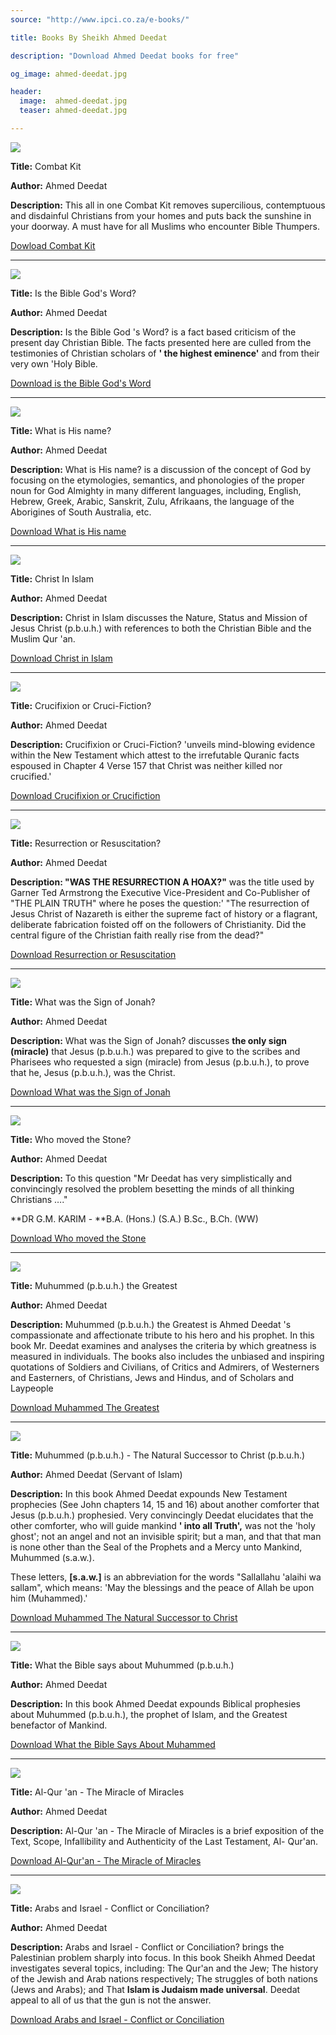 ```yaml
---
source: "http://www.ipci.co.za/e-books/"

title: Books By Sheikh Ahmed Deedat

description: "Download Ahmed Deedat books for free"

og_image: ahmed-deedat.jpg

header:
  image:  ahmed-deedat.jpg
  teaser: ahmed-deedat.jpg

---
```


[![](http://www.ipci.co.za/wp-content/uploads/2011/05/ck.jpg)](http://www.ipci.co.za/wp-content/uploads/2011/05/Combat-Kit.pdf)

**Title:** Combat Kit

**Author:** Ahmed Deedat

**Description:** This all in one Combat Kit removes supercilious, contemptuous
and disdainful Christians from your homes and puts back the sunshine in your
doorway. A must have for all Muslims who encounter Bible Thumpers.

[Dowload Combat Kit](http://www.ipci.co.za/wp-content/uploads/2011/05/Combat-Kit.pdf)


---

[![](http://www.ipci.co.za/wp-content/uploads/2011/05/itbgw.jpg)](http://www.ipci.co.za/wp-content/uploads/2011/05/is-the-Bible-Gods-Word.pdf)

**Title:** Is the
Bible God's Word?

**Author:** Ahmed Deedat

**Description:** Is the Bible God 's Word? is a fact based criticism of the
present day Christian Bible. The facts presented here are culled from the
testimonies of Christian scholars of **' the highest eminence'** and from
their very own 'Holy Bible.

[Download is the Bible God's Word](http://www.ipci.co.za/wp-content/uploads/2011/05/is-the-Bible-Gods-Word.pdf) 


---

[![](http://www.ipci.co.za/wp-content/uploads/2011/05/wihn.jpg)](http://www.ipci.co.za/wp-content/uploads/2011/05/What-is-His-name.pdf)

**Title:** What is His name?

**Author:** Ahmed Deedat

**Description:** What is His name? is a discussion of the concept of God by
focusing on the etymologies, semantics, and phonologies of the proper noun for
God Almighty in many different languages, including, English, Hebrew, Greek,
Arabic, Sanskrit, Zulu, Afrikaans, the language of the Aborigines of South
Australia, etc.

[Download What is His name](http://www.ipci.co.za/wp-content/uploads/2011/05/What-is-His-name.pdf) 


---


[![](http://www.ipci.co.za/wp-content/uploads/2011/05/cii.jpg)](http://www.ipci.co.za/wp-content/uploads/2011/05/Christ-in-Islam.pdf)


**Title:** Christ In Islam

**Author:** Ahmed Deedat

**Description:** Christ in Islam discusses the Nature, Status and Mission of
Jesus Christ (p.b.u.h.) with references to both the Christian Bible and the
Muslim Qur 'an.

[Download Christ in Islam](http://www.ipci.co.za/wp-content/uploads/2011/05/Christ-in-Islam.pdf)


---

[![](http://www.ipci.co.za/wp-content/uploads/2011/05/coc.jpg)](http://www.ipci.co.za/wp-content/uploads/2011/05/Crucifixion-or-Crucifiction.pdf)

**Title:**
Crucifixion or Cruci-Fiction?

**Author:** Ahmed Deedat

**Description:** Crucifixion or Cruci-Fiction?  'unveils mind-blowing evidence
within the New Testament which attest to the irrefutable Quranic facts
espoused in Chapter 4 Verse 157 that Christ was neither killed nor crucified.'

[Download Crucifixion or Crucifiction](http://www.ipci.co.za/wp-content/uploads/2011/05/Crucifixion-or-Crucifiction.pdf)

---


[![](http://www.ipci.co.za/wp-content/uploads/2011/05/ror.jpg)](http://www.ipci.co.za/wp-content/uploads/2011/05/Resurrection-or-Resuscitation.pdf) 

**Title:** Resurrection or Resuscitation?

**Author:** Ahmed Deedat

**Description: "WAS THE RESURRECTION A HOAX?"** was the title used by Garner Ted Armstrong the Executive Vice-President and
Co-Publisher of "THE PLAIN TRUTH" where he poses the question:' "The
resurrection of Jesus Christ of Nazareth is either the supreme fact of history
or a flagrant, deliberate fabrication foisted off on the followers of
Christianity. Did the central figure of the Christian faith really rise from
the dead?"

[Download Resurrection or Resuscitation](http://www.ipci.co.za/wp-content/uploads/2011/05/Resurrection-or-Resuscitation.pdf) 


---

[![](http://www.ipci.co.za/wp-content/uploads/2011/05/wwtsoj.jpg)](http://sandbox.dev.immedia.co.za/ipci/wp-content/uploads/2011/05/What-was-the-Sign-of-Jonah.pdf)

**Title:** What was the Sign of Jonah?

**Author:** Ahmed Deedat

**Description:** What was the Sign of Jonah? discusses **the only sign
(miracle)** that Jesus (p.b.u.h.) was prepared to give to the scribes and
Pharisees who requested a sign (miracle) from Jesus (p.b.u.h.), to prove that
he, Jesus (p.b.u.h.), was the Christ.

[Download What was the Sign of Jonah](http://sandbox.dev.immedia.co.za/ipci/wp-content/uploads/2011/05/What-was-the-Sign-of-Jonah.pdf)


---


[![](http://www.ipci.co.za/wp-content/uploads/2011/05/wmts.jpg)](http://sandbox.dev.immedia.co.za/ipci/wp-content/uploads/2011/05/Who-moved-the-Stone.pdf) 

**Title:**
Who moved the Stone?

**Author:** Ahmed Deedat

**Description:** To this question  "Mr Deedat has very simplistically and
convincingly resolved the problem besetting the minds of all thinking
Christians …."

**DR G.M. KARIM - **B.A. (Hons.) (S.A.) B.Sc., B.Ch. (WW)

[Download Who moved the Stone](http://sandbox.dev.immedia.co.za/ipci/wp-content/uploads/2011/05/Who-moved-the-Stone.pdf) 


---


[![](http://www.ipci.co.za/wp-content/uploads/2011/05/mtg.jpg)](http://sandbox.dev.immedia.co.za/ipci/wp-content/uploads/2011/05/Muhammed-The-Greatest.pdf) 

**Title:** Muhummed (p.b.u.h.) the Greatest

**Author:** Ahmed Deedat

**Description:** Muhummed (p.b.u.h.) the Greatest is Ahmed Deedat 's
compassionate and affectionate tribute to his hero and his prophet. In this
book Mr. Deedat examines and analyses the criteria by which greatness is
measured in individuals. The books also includes the unbiased and inspiring
quotations of Soldiers and Civilians, of Critics and Admirers, of Westerners
and Easterners, of Christians, Jews and Hindus, and of Scholars and Laypeople

[Download Muhammed The Greatest](http://sandbox.dev.immedia.co.za/ipci/wp-content/uploads/2011/05/Muhammed-The-Greatest.pdf)


---

[![](http://www.ipci.co.za/wp-content/uploads/2011/05/mtnstc.jpg)](http://sandbox.dev.immedia.co.za/ipci/wp-content/uploads/2011/05/Muhammed-The-Natural-Successor-to-Christ.pdf)

**Title:** Muhummed (p.b.u.h.)  - The 
Natural Successor to Christ (p.b.u.h.)

**Author:** Ahmed Deedat (Servant of Islam)

**Description:** In this book Ahmed Deedat expounds New Testament prophecies
(See John chapters 14, 15 and 16) about another comforter that Jesus (p.b.u.h.) 
prophesied. Very convincingly Deedat elucidates that the
other comforter, who will guide mankind **' into all Truth',** was not the
'holy ghost'; not an angel and not an invisible spirit; but a man, and that
that man is none other than the Seal of the Prophets and a Mercy unto Mankind,
Muhummed (s.a.w.).

These letters, **[s.a.w.]** is an abbreviation for the words  "Sallallahu
'alaihi wa sallam", which means: 'May the blessings and the peace of Allah be
upon him (Muhammed).'

[Download Muhammed The Natural Successor to Christ](http://sandbox.dev.immedia.co.za/ipci/wp-content/uploads/2011/05/Muhammed-The-Natural-Successor-to-Christ.pdf) 


---


[![](http://www.ipci.co.za/wp-content/uploads/2011/05/wtbsam.jpg)](http://sandbox.dev.immedia.co.za/ipci/wp-content/uploads/2011/05/What-the-Bible-Says-About-Muhammed.pdf)

**Title:** What the Bible says about
Muhummed (p.b.u.h.)

**Author:** Ahmed Deedat

**Description:** In this book Ahmed Deedat expounds Biblical prophesies about
Muhummed (p.b.u.h.), the prophet of Islam, and the Greatest benefactor of
Mankind.

[Download What the Bible Says About Muhammed](http://sandbox.dev.immedia.co.za/ipci/wp-content/uploads/2011/05/What-the-Bible-Says-About-Muhammed.pdf)


---

[![](http://www.ipci.co.za/wp-content/uploads/2011/05/aqtmom.jpg)](http://sandbox.dev.immedia.co.za/ipci/wp-content/uploads/2011/05/aqtmom.pdf)

**Title:** Al-Qur 'an - The Miracle of
Miracles

**Author:** Ahmed Deedat

**Description:** Al-Qur 'an - The Miracle of Miracles is a brief exposition of
the Text, Scope, Infallibility and Authenticity of the Last Testament, Al-
Qur'an.

[Download Al-Qur'an - The Miracle of Miracles](http://sandbox.dev.immedia.co.za/ipci/wp-content/uploads/2011/05/aqtmom.pdf)

---


[![](http://www.ipci.co.za/wp-content/uploads/2011/05/aaicoc.jpg)](http://sandbox.dev.immedia.co.za/ipci/wp-content/uploads/2011/05/Arabs-and-Israel-Conflict-or-Conciliation.pdf)

**Title:** Arabs and Israel  - Conflict or
Conciliation?

**Author:** Ahmed Deedat

**Description:** Arabs and Israel  - Conflict or Conciliation? brings the
Palestinian problem sharply into focus. In this book Sheikh Ahmed Deedat
investigates several topics, including: The Qur'an and the Jew; 
The history of the Jewish and Arab nations respectively;
The struggles of both nations (Jews and Arabs); and
That **Islam is Judaism made universal**. Deedat appeal to all of us that the gun is not the answer.

[Download Arabs and Israel - Conflict or Conciliation](http://sandbox.dev.immedia.co.za/ipci/wp-content/uploads/2011/05/Arabs-and-Israel-Conflict-or-Conciliation.pdf)



